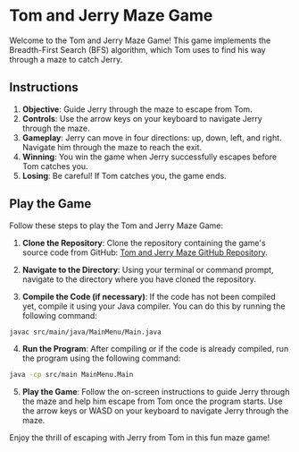 # Tom and Jerry Maze Game

Welcome to the Tom and Jerry Maze Game! This game implements the Breadth-First Search (BFS) algorithm, which Tom uses to find his way through a maze to catch Jerry.

## Instructions

1. **Objective**: Guide Jerry through the maze to escape from Tom.
2. **Controls**: Use the arrow keys on your keyboard to navigate Jerry through the maze.
3. **Gameplay**: Jerry can move in four directions: up, down, left, and right. Navigate him through the maze to reach the exit.
4. **Winning**: You win the game when Jerry successfully escapes before Tom catches you.
5. **Losing**: Be careful! If Tom catches you, the game ends.

## Play the Game

Follow these steps to play the Tom and Jerry Maze Game:

1. **Clone the Repository**: Clone the repository containing the game's source code from GitHub: [Tom and Jerry Maze GitHub Repository](https://github.com/HenryLamBlog/maze).

2. **Navigate to the Directory**: Using your terminal or command prompt, navigate to the directory where you have cloned the repository.

3. **Compile the Code (if necessary)**: If the code has not been compiled yet, compile it using your Java compiler. You can do this by running the following command:

```bash
javac src/main/java/MainMenu/Main.java
```

4. **Run the Program**: After compiling or if the code is already compiled, run the program using the following command:
```bash
java -cp src/main MainMenu.Main
```

5. **Play the Game**: Follow the on-screen instructions to guide Jerry through the maze and help him escape from Tom once the program starts. Use the arrow keys or WASD on your keyboard to navigate Jerry through the maze.

Enjoy the thrill of escaping with Jerry from Tom in this fun maze game!
